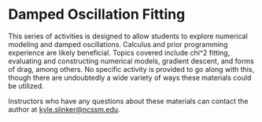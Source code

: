 # Damped Oscillation Fitting

This series of activities is designed to allow students to explore numerical modeling and damped oscillations. Calculus and prior programming experience are likely beneficial. Topics covered include chi^2 fitting, evaluating and constructing numerical models, gradient descent, and forms of drag, among others. No specific activity is provided to go along with this, though there are undoubtedly a wide variety of ways these materials could be utilized.

Instructors who have any questions about these materials can contact the author at kyle.slinker@ncssm.edu.